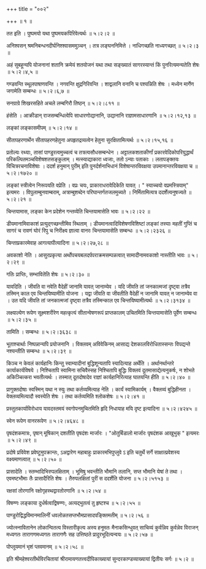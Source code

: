 +++
title = "००२"

+++
 ॥  १  ॥   

  

तत इति । पुष्पमयो यथा पुष्पमयकपिरिवेत्यर्थः  ॥  ५।२।२  ॥   

  

अनिश्वसन् श्रमनिबन्धनदीर्घनिश्श्वासममुञ्चन् । तत्र लङ्घननिमित्ते । नाधिगच्छति नाध्यगच्छत्  ॥  ५।२।३  ॥   

  

अहं सुबहून्यपि योजनानां शतानि क्रमेयं शतयोजनं यथा तथा सङ्ख्यातं सागरस्यान्तं किं पुनरित्यमन्यतेति शेषः  ॥  ५।२।४,५  ॥   

  

गण्डवन्ति स्थूलपाषाणवन्ति । नगवन्ति क्षुद्रगिरिवन्ति । शाद्वलानि वनानि च पश्यन्निति शेषः । मध्येन मार्गेण जगामेति सम्बन्धः  ॥  ५।२।६,७  ॥   

  

सनग्राग्रे शिखरसहिते अचले लम्बगिरौ तिष्ठन्  ॥  ५।२।८११  ॥   

  

हंसेति । आक्रीडान् राजसम्बन्धित्वेपि साधारणोद्यानानि, उद्यानानि राज्ञामसाधारणानि  ॥  ५।२।१२,१३  ॥   

  

लङ्कां लङ्कासमीपम्  ॥  ५।२।१४  ॥   

  

सीतापहरणार्थेन सीतापहरणहेतुना अपहृतद्रव्यत्वेन हेतुना सुरक्षितामित्यर्थः  ॥  ५।२।१५,१६  ॥   

  

प्रतोल्यः रथ्याः, तासां पाण्डुरत्वमुच्चत्वं च तत्रत्यसौधसम्बन्धेन । अट्टालकशताकीर्णां प्रकारवेदिकोपरियुद्धार्थं परिकल्पितमञ्चविशेषशतसङ्कुलाम् । मत्स्याद्याकारा ध्वजाः, ततो ऽन्याः पताकाः । लतापङ्क्तयः विचित्ररचनाविशेषाः । ददर्श हनुमान् पुरीम् इति पुनर्दर्शनाभिधानं विशेषान्तरविवक्षया उपमानान्तरविवक्षया च  ॥  ५।२।१७२०  ॥   

  

लङ्कां स्त्रीत्वेन निरूपयति वप्रेति । वप्रः चयः, प्राकाराधरावेदिकेति यावत् । " स्याच्चयो वप्रमस्त्रियाम्" इत्यमरः । विपुलाम्बुनवाम्बराम्, अत्राम्बुशब्देन परिघान्तर्गतजलमुच्यते । निर्मितामित्यत्र ददर्शेत्यनुषज्यते  ॥  ५।२।२१  ॥   

  

चिन्तयामास, लङ्का केन प्रदेशेन गन्तव्येति चिन्तयामासेति भावः  ॥  ५।२।२२  ॥   

  

डीयमानामिवाकाशं प्रत्युद्गच्छन्तीमिव स्थिताम् । डीयमानत्वादिविशेषणविशिष्टां लङ्कां तस्याः महतीं गुप्तिं च सागरं च रावणं घोरं रिपु च निरीक्ष्य ज्ञात्वा वानरः चिन्तयामासेति सम्बन्धः  ॥  ५।२।२३२६  ॥   

  

चिन्ताप्रकारमेवाह आगत्यापीत्यादिना  ॥  ५।२।२७,२८  ॥   

  

अवकाशो नेति । आसुरप्रकृत्या अर्थोपचयबलदर्पपराक्रमसम्पन्नत्वात् सामादीनामवकाशो नास्तीति भावः  ॥  ५।२।२९  ॥   

  

गतिः प्राप्तिः, सम्भावितेति शेषः  ॥  ५।२।३०  ॥   

  

यावदिति । जीवति वा नवेति वैदेहीं जानामि यावत् जानाम्येव । यदि जीवति तां जनकात्मजां दृष्ट्वा तत्रैव तस्मिन् काल एव चिन्तयिष्यामीति योजना । यद्वा जीवति वा जीवतीति वैदेहीं न जानामि यावत् न जानाम्येव वा । उत यदि जीवति तां जनकात्मजां दृष्ट्वा तत्रैव तस्मिन्काल एव चिन्तयिष्यामीत्यर्थः  ॥  ५।२।३१३४  ॥   

  

लक्ष्याल्येण रूपेण सूक्ष्मशरीरेण महत्कृत्यं सीतान्वेषणरूपं प्राप्तकालम् उचितमिति चिन्तयामासेति पूर्वेण सम्बन्धः  ॥  ५।२।३५  ॥   

  

तामिति । सम्बन्धः  ॥  ५।२।३६३८  ॥   

  

भूताश्चार्थाः निष्पन्नान्यपि प्रयोजनानि । विक्लवम् अविवेकिनम् आसाद्य देशकालविरोधितास्सन्तः विपद्यन्ते नश्यन्तीति सम्बन्धः  ॥  ५।२।३९  ॥   

  

किञ्च न केवलं कार्यहानिः किन्तु स्वाम्यादीनां बुद्धिशून्यतापि स्यादित्याह अर्थेति । अर्थानर्थान्तरे कार्याकार्यविषये । निश्चितापि स्वामिना सचिवैस्सह निश्चितापि बुद्धिः विक्लवं दूतमासाद्येत्यनुकर्षः, न शोभते अकिञ्चित्करा भवतीत्यर्थः । तस्मात् दूतदोषादेव राज्ञां कार्यहानिरित्याह घातयन्ति हीति  ॥  ५।२।४०  ॥   

  

प्रागुक्तदोषाः स्वस्मिन् यथा न स्युः तथा कर्तव्यमित्याह नेति । कार्यं स्वामिकार्यम् । वैक्लव्यं बुद्धिहीनता । वेक्लव्यमित्यादौ स्वस्येति शेषः । तथा कर्तव्यमिति श्लोकशेषः  ॥  ५।२।४१  ॥   

  

प्रस्तुतकार्याविरोधाय यावदस्तमयं स्वगोपनमुचितमिति हृदि निधायाह मयि दृष्ट इत्यादिना  ॥  ५।२।४२४५  ॥   

  

स्वेन रूपेण वानररूपेण  ॥  ५।२।४६४८  ॥   

  

पृषदंशकमात्रः, पृषान् मूषिकान् दशतीति पृषदंशः मार्जारः । "ओतुर्बिडालो मार्जारः पृषदंशक आखुभुक् " इत्यमरः  ॥  ५।२।४९  ॥   

  

प्रदोषे प्रविवेश प्रवेष्टुमुपक्रान्तः, ऽअद्वारेण महाबाहुः प्राकारमभिपुप्लुवे ऽ इति चतुर्थे सर्गे साक्षात्प्रवेशस्य वक्ष्यमाणत्वात्  ॥  ५।२।५०  ॥   

  

प्रासादेति । स्तम्भादिभिरुपलक्षिताम् । भूमिषु भवन्तीति भौमानि तलानि, सप्त भौमानि येषां ते तथा । एवमष्टभौमाः तैः प्रासादैरिति शेषः । तैरुपलक्षितां पुरीं स ददर्शेति योजना  ॥  ५।२।५१५३  ॥   

  

रक्षसां तोरणानि रक्षोगृहस्थद्वारतोरणानि  ॥  ५।२।५४  ॥   

  

विषण्णः लङ्काया दुर्धर्षत्वाद्विषण्णः, अत्यद्भुतत्वं तु हृष्टश्च  ॥  ५।२।५५  ॥   

  

पाण्डुरोद्विद्धविमानमालिनीं धवलोन्नतसप्तभौमप्रासादपङ्क्तिमतीम्  ॥  ५।२।५६  ॥   

  

ज्योत्स्नावितानेन लोकान्वितत्य विस्तारीकृत्य अस्य हनूमतः मैनाकसिन्धुवत् साचिव्यं कुर्वन्निव कुर्वन्नेव विराजन् मध्यगतः तारागणमध्यगतः तारागणैः सह उत्तिष्ठते प्रादुरभूदित्यन्वयः  ॥  ५।२।५७  ॥   

  

पोप्लूयमानं भृशं प्लवमानम्  ॥  ५।२।५८  ॥   

  

इति श्रीमहेश्वरतीर्थविरचितायां श्रीरामायणतत्त्वदीपिकाख्यायां सुन्दरकाण्डव्याख्यायां द्वितीयः सर्गः  ॥  ५।२  ॥   

  

